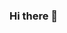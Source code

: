 ### Hi there 👋

<!--
**CamilaTokisaki/CamilaTokisaki** is a ✨ _special_ ✨ repository because its `README.md` (this file) appears on your GitHub profile.

Here are some ideas to get you started:

![GitHub stats](https://github-readme-stats.vercel.app/api?username=CamilaTokisaki&show_icons=true)  

[![Top Langs](https://github-readme-stats.vercel.app/api/top-langs/?username=CamilaTokisaki)](https://github.com/anuraghazra/github-readme-stats)

[![trophy](https://github-profile-trophy.vercel.app/?username=CamilaTokisaki)](https://github.com/ryo-ma/github-profile-trophy)

[<img src='https://cdn.jsdelivr.net/npm/simple-icons@3.0.1/icons/github.svg' alt='github' height='40'>](https://github.com/CamilaTokisaki)  

[<img src='https://cdn.jsdelivr.net/npm/simple-icons@3.0.1/icons/twitter.svg' alt='twitter' height='40'>](https://twitter.com/@CamilaTokisaki)  

[<img src='https://cdn.jsdelivr.net/npm/simple-icons@3.0.1/icons/reddit.svg' alt='Reddit' height='40'>](https://www.reddit.com/user/ViolettaBovten)  

[<img src='https://cdn.jsdelivr.net/npm/simple-icons@3.0.1/icons/discord.svg' alt='discord' height='40'>](https://avatars.githubusercontent.com/u/63332507)  
-->
